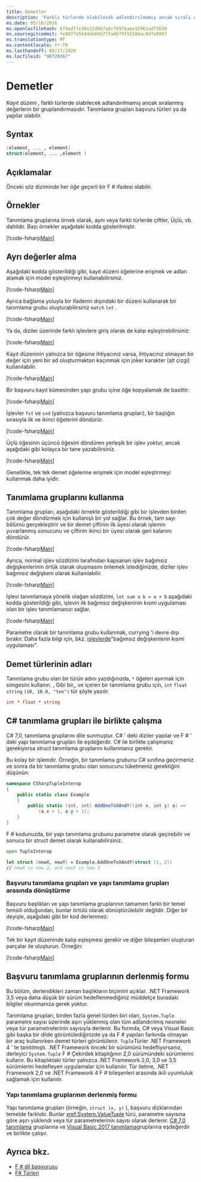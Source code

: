 ```yaml
---
title: Demetler
description: 'Farklı türlerde olabilecek adlandırılmamış ancak sıralı değerler gruplandırması olan F # Tuple hakkında bilgi edinin.'
ms.date: 05/16/2016
ms.openlocfilehash: 6f4adf7e10e22d8b7a8cf697baee15962adf3630
ms.sourcegitcommit: fe8877e564deb68d77fa4b79f55584ac8d7e8997
ms.translationtype: MT
ms.contentlocale: tr-TR
ms.lasthandoff: 09/17/2020
ms.locfileid: "90720367"
---
```

# <a name="tuples"></a>Demetler

*Kayıt düzeni* , farklı türlerde olabilecek adlandırılmamış ancak sıralanmış değerlerin bir gruplandırmasıdır.  Tanımlama grupları başvuru türleri ya da yapılar olabilir.

## <a name="syntax"></a>Syntax

```fsharp
(element, ... , element)
struct(element, ... ,element )
```

## <a name="remarks"></a>Açıklamalar

Önceki söz diziminde her *öğe* geçerli bir F # ifadesi olabilir.

## <a name="examples"></a>Örnekler

Tanımlama gruplarına örnek olarak, aynı veya farklı türlerde çiftler, Üçlü, vb. dahildir. Bazı örnekler aşağıdaki kodda gösterilmiştir.

[!code-fsharp[Main](~/samples/snippets/fsharp/tuples/basic-examples.fsx#L6-L21)]

## <a name="obtaining-individual-values"></a>Ayrı değerler alma

Aşağıdaki kodda gösterildiği gibi, kayıt düzeni öğelerine erişmek ve adları atamak için model eşleştirmeyi kullanabilirsiniz.

[!code-fsharp[Main](~/samples/snippets/fsharp/tuples/basic-examples.fsx#L27-L29)]

Ayrıca bağlama yoluyla bir ifadenin dışındaki bir düzeni kullanarak bir tanımlama grubu oluşturabilirsiniz `match`  `let` .

[!code-fsharp[Main](~/samples/snippets/fsharp/tuples/basic-examples.fsx#L34-L37)]

Ya da, diziler üzerinde farklı işlevlere giriş olarak de kalıp eşleştirebilirsiniz:

[!code-fsharp[Main](~/samples/snippets/fsharp/tuples/basic-examples.fsx#L43-L47)]

Kayıt düzeninin yalnızca bir öğesine ihtiyacınız varsa, ihtiyacınız olmayan bir değer için yeni bir ad oluşturmaktan kaçınmak için joker karakter (alt çizgi) kullanılabilir.

[!code-fsharp[Main](~/samples/snippets/fsharp/tuples/basic-examples.fsx#L53-L54)]

Bir başvuru kayıt kümesinden yapı grubu içine öğe kopyalamak de basittir:

[!code-fsharp[Main](~/samples/snippets/fsharp/tuples/basic-examples.fsx#L62-L66)]

İşlevler `fst` ve `snd` (yalnızca başvuru tanımlama grupları), bir başlığın sırasıyla ilk ve ikinci öğelerini döndürür.

[!code-fsharp[Main](~/samples/snippets/fsharp/tuples/basic-examples.fsx#L72-L73)]

Üçlü öğesinin üçüncü öğesini döndüren yerleşik bir işlev yoktur, ancak aşağıdaki gibi kolayca bir tane yazabilirsiniz.

[!code-fsharp[Main](~/samples/snippets/fsharp/tuples/basic-examples.fsx#L78-L78)]

Genellikle, tek tek demet öğelerine erişmek için model eşleştirmeyi kullanmak daha iyidir.

## <a name="using-tuples"></a>Tanımlama gruplarını kullanma

Tanımlama grupları, aşağıdaki örnekte gösterildiği gibi bir işlevden birden çok değer döndürmek için kullanışlı bir yol sağlar. Bu örnek, tam sayı bölümü gerçekleştirir ve bir demet çiftinin ilk üyesi olarak işlemin yuvarlanmış sonucunu ve çiftinin ikinci bir üyesi olarak geri kalanını döndürür.

[!code-fsharp[Main](~/samples/snippets/fsharp/tuples/basic-examples.fsx#L83-L86)]

Ayrıca, normal işlev sözdizimi tarafından kapsanan işlev bağımsız değişkenlerinin örtük olarak oluşmasını önlemek istediğinizde, diziler işlev bağımsız değişkeni olarak kullanılabilir.

[!code-fsharp[Main](~/samples/snippets/fsharp/tuples/basic-examples.fsx#L88-L88)]

İşlevi tanımlamaya yönelik olağan sözdizimi, `let sum a b = a + b` aşağıdaki kodda gösterildiği gibi, işlevin ilk bağımsız değişkeninin kısmi uygulaması olan bir işlev tanımlamanızı sağlar.

[!code-fsharp[Main](~/samples/snippets/fsharp/tuples/basic-examples.fsx#L90-L94)]

Parametre olarak bir tanımlama grubu kullanmak, currying 'i devre dışı bırakır. Daha fazla bilgi için, bkz. [işlevlerde](./functions/index.md)"bağımsız değişkenlerin kısmi uygulaması".

## <a name="names-of-tuple-types"></a>Demet türlerinin adları

Tanımlama grubu olan bir türün adını yazdığınızda, `*` öğeleri ayırmak için simgesini kullanın. , Gibi bir,, ve içeren bir tanımlama grubu için, `int` `float` `string` `(10, 10.0, "ten")` tür şöyle yazılır.

```fsharp
int * float * string
```

## <a name="interoperation-with-c-tuples"></a>C# tanımlama grupları ile birlikte çalışma

C# 7,0, tanımlama gruplarını dile sunmuştur.  C# ' deki diziler yapılar ve F # ' daki yapı tanımlama grupları ile eşdeğerdir.  C# ile birlikte çalışmanız gerekiyorsa struct tanımlama gruplarını kullanmanız gerekir.

Bu kolay bir işlemdir.  Örneğin, bir tanımlama grubunu C# sınıfına geçirmeniz ve sonra da bir tanımlama grubu olan sonucunu tüketmeniz gerektiğini düşünün:

```csharp
namespace CSharpTupleInterop
{
    public static class Example
    {
        public static (int, int) AddOneToXAndY((int x, int y) a) =>
            (a.x + 1, a.y + 1);
    }
}
```

F # kodunuzda, bir yapı tanımlama grubunu parametre olarak geçirebilir ve sonucu bir struct demet olarak kullanabilirsiniz.

```fsharp
open TupleInterop

let struct (newX, newY) = Example.AddOneToXAndY(struct (1, 2))
// newX is now 2, and newY is now 3
```

### <a name="converting-between-reference-tuples-and-struct-tuples"></a>Başvuru tanımlama grupları ve yapı tanımlama grupları arasında dönüştürme

Başvuru başlıkları ve yapı tanımlama gruplarının tamamen farklı bir temel temsili olduğundan, bunlar örtülü olarak dönüştürülebilir değildir.  Diğer bir deyişle, aşağıdaki gibi bir kod derlenmez:

[!code-fsharp[Main](~/samples/snippets/fsharp/tuples/interop.fsx#L5-L12)]

Tek bir kayıt düzeninde kalıp eşleşmesi gerekir ve diğer bileşenleri oluşturan parçalar ile oluşturun.  Örneğin:

[!code-fsharp[Main](~/samples/snippets/fsharp/tuples/interop.fsx#L18-L22)]

## <a name="compiled-form-of-reference-tuples"></a>Başvuru tanımlama gruplarının derlenmiş formu

Bu bölüm, derlendikleri zaman başlıkların biçimini açıklar.  .NET Framework 3,5 veya daha düşük bir sürüm hedeflenmediğiniz müddetçe buradaki bilgiler okunmanıza gerek yoktur.

Tanımlama grupları, birden fazla genel türden biri olan, `System.Tuple` parametre sayısı üzerinde aşırı yüklenmiş olan tüm adlandırılmış nesneler veya tür parametrelerinin sayısıyla derlenir. Bu formda, C# veya Visual Basic gibi başka bir dilde görüntülediğinizde ya da F # yapıları farkında olmayan bir araç kullanırken demet türleri görüntülenir. `Tuple`Türler .NET Framework 4 ' te tanıtılmıştı. .NET Framework önceki bir sürümünü hedefliyorsanız, derleyici `System.Tuple` F # Çekirdek kitaplığının 2,0 sürümündeki sürümlerini kullanır. Bu kitaplıktaki türler yalnızca .NET Framework 2,0, 3,0 ve 3,5 sürümlerini hedefleyen uygulamalar için kullanılır. Tür iletme, .NET Framework 2,0 ve .NET Framework 4 F # bileşenleri arasında ikili uyumluluk sağlamak için kullanılır.

### <a name="compiled-form-of-struct-tuples"></a>Yapı tanımlama gruplarının derlenmiş formu

Yapı tanımlama grupları (örneğin, `struct (x, y)` ), başvuru dizklarından temelde farklıdır.  Bunlar <xref:System.ValueTuple> türü, parametre sayısına göre aşırı yüklendi veya tür parametrelerinin sayısı olarak derlenir.  [C# 7,0 tanımlama](../../csharp/language-reference/builtin-types/value-tuples.md) gruplarına ve [Visual Basic 2017 tanımlama](../../visual-basic/programming-guide/language-features/data-types/tuples.md)gruplarına eşdeğerdir ve birlikte çalışır.

## <a name="see-also"></a>Ayrıca bkz.

- [F # dil başvurusu](index.md)
- [F# Türleri](fsharp-types.md)
